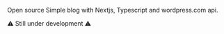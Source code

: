 Open source Simple blog with Nextjs, Typescript and wordpress.com api.

&#9888; Still under development &#9888;
